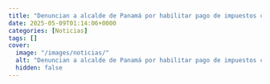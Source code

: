 ```yaml
---
title: "Denuncian a alcalde de Panamá por habilitar pago de impuestos con Bitcoin"
date: 2025-05-09T01:14:06+0000
categories: [Noticias]
tags: []
cover:
  image: "/images/noticias/"
  alt: "Denuncian a alcalde de Panamá por habilitar pago de impuestos con Bitcoin"
  hidden: false
---
```



